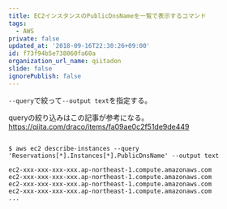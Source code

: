 ```yaml
---
title: EC2インスタンスのPublicDnsNameを一覧で表示するコマンド
tags:
  - AWS
private: false
updated_at: '2018-09-16T22:30:26+09:00'
id: f73f94b5e738060fa60a
organization_url_name: qiitadon
slide: false
ignorePublish: false
---
```

`--query`で絞って`--output text`を指定する。

queryの絞り込みはこの記事が参考になる。
https://qiita.com/draco/items/fa09ae0c2f51de9de449

```shell

$ aws ec2 describe-instances --query 'Reservations[*].Instances[*].PublicDnsName' --output text

ec2-xxx-xxx-xxx-xxx.ap-northeast-1.compute.amazonaws.com
ec2-xxx-xxx-xxx-xxx.ap-northeast-1.compute.amazonaws.com
ec2-xxx-xxx-xxx-xxx.ap-northeast-1.compute.amazonaws.com
ec2-xxx-xxx-xxx-xxx.ap-northeast-1.compute.amazonaws.com
...
```
